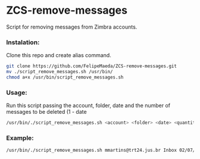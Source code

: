# ZCS-remove-messages
Script for removing messages from Zimbra accounts.

### Instalation:

Clone this repo and create alias command.

```sh
git clone https://github.com/FelipeMaeda/ZCS-remove-messages.git
mv ./script_remove_messages.sh /usr/bin/
chmod a+x /usr/bin/script_remove_messages.sh
```
### Usage:

Run this script passing the account, folder, date and the number of messages to be deleted (1 - date

```sh
/usr/bin/./script_remove_messages.sh <account> <folder> <date> <quantity> 
``` 
### Example:

```sh
/usr/bin/./script_remove_messages.sh mmartins@trt24.jus.br Inbox 02/07/2021 100
```
